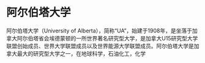 # 阿尔伯塔大学

阿尔伯塔大学（University of Alberta），简称“UA”，始建于1908年，是坐落于加拿大阿尔伯塔省会埃德蒙顿的一所世界著名研究型大学，是加拿大U15研究型大学联盟创始成员、世界大学联盟成员以及世界能源大学联盟成员。阿尔伯塔大学是加拿大最大的研究型大学之一，在地球科学，石油化工，化学